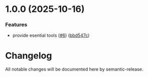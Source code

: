# 1.0.0 (2025-10-16)


### Features

* provide esential tools ([#6](https://github.com/elephant-xyz/elephant-mcp/issues/6)) ([bbd547c](https://github.com/elephant-xyz/elephant-mcp/commit/bbd547c9fd99874127a1b6f0cee4fe336cb4585a))

# Changelog

All notable changes will be documented here by semantic-release.
